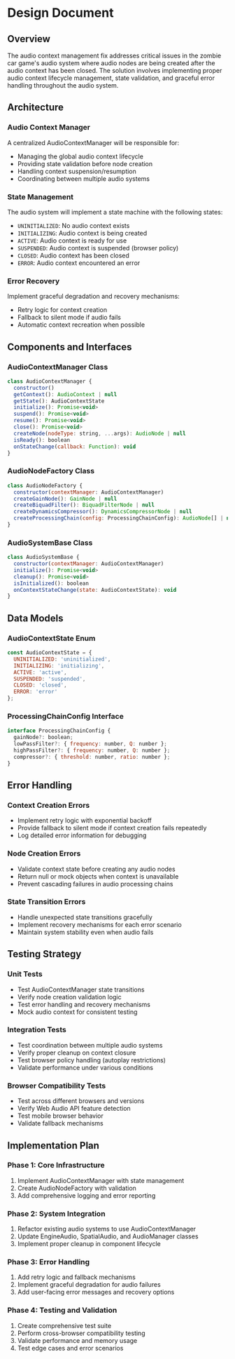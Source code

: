 # Design Document

## Overview

The audio context management fix addresses critical issues in the zombie car game's audio system where audio nodes are being created after the audio context has been closed. The solution involves implementing proper audio context lifecycle management, state validation, and graceful error handling throughout the audio system.

## Architecture

### Audio Context Manager
A centralized AudioContextManager will be responsible for:
- Managing the global audio context lifecycle
- Providing state validation before node creation
- Handling context suspension/resumption
- Coordinating between multiple audio systems

### State Management
The audio system will implement a state machine with the following states:
- `UNINITIALIZED`: No audio context exists
- `INITIALIZING`: Audio context is being created
- `ACTIVE`: Audio context is ready for use
- `SUSPENDED`: Audio context is suspended (browser policy)
- `CLOSED`: Audio context has been closed
- `ERROR`: Audio context encountered an error

### Error Recovery
Implement graceful degradation and recovery mechanisms:
- Retry logic for context creation
- Fallback to silent mode if audio fails
- Automatic context recreation when possible

## Components and Interfaces

### AudioContextManager Class
```javascript
class AudioContextManager {
  constructor()
  getContext(): AudioContext | null
  getState(): AudioContextState
  initialize(): Promise<void>
  suspend(): Promise<void>
  resume(): Promise<void>
  close(): Promise<void>
  createNode(nodeType: string, ...args): AudioNode | null
  isReady(): boolean
  onStateChange(callback: Function): void
}
```

### AudioNodeFactory Class
```javascript
class AudioNodeFactory {
  constructor(contextManager: AudioContextManager)
  createGainNode(): GainNode | null
  createBiquadFilter(): BiquadFilterNode | null
  createDynamicsCompressor(): DynamicsCompressorNode | null
  createProcessingChain(config: ProcessingChainConfig): AudioNode[] | null
}
```

### AudioSystemBase Class
```javascript
class AudioSystemBase {
  constructor(contextManager: AudioContextManager)
  initialize(): Promise<void>
  cleanup(): Promise<void>
  isInitialized(): boolean
  onContextStateChange(state: AudioContextState): void
}
```

## Data Models

### AudioContextState Enum
```javascript
const AudioContextState = {
  UNINITIALIZED: 'uninitialized',
  INITIALIZING: 'initializing',
  ACTIVE: 'active',
  SUSPENDED: 'suspended',
  CLOSED: 'closed',
  ERROR: 'error'
};
```

### ProcessingChainConfig Interface
```javascript
interface ProcessingChainConfig {
  gainNode?: boolean;
  lowPassFilter?: { frequency: number, Q: number };
  highPassFilter?: { frequency: number, Q: number };
  compressor?: { threshold: number, ratio: number };
}
```

## Error Handling

### Context Creation Errors
- Implement retry logic with exponential backoff
- Provide fallback to silent mode if context creation fails repeatedly
- Log detailed error information for debugging

### Node Creation Errors
- Validate context state before creating any audio nodes
- Return null or mock objects when context is unavailable
- Prevent cascading failures in audio processing chains

### State Transition Errors
- Handle unexpected state transitions gracefully
- Implement recovery mechanisms for each error scenario
- Maintain system stability even when audio fails

## Testing Strategy

### Unit Tests
- Test AudioContextManager state transitions
- Verify node creation validation logic
- Test error handling and recovery mechanisms
- Mock audio context for consistent testing

### Integration Tests
- Test coordination between multiple audio systems
- Verify proper cleanup on context closure
- Test browser policy handling (autoplay restrictions)
- Validate performance under various conditions

### Browser Compatibility Tests
- Test across different browsers and versions
- Verify Web Audio API feature detection
- Test mobile browser behavior
- Validate fallback mechanisms

## Implementation Plan

### Phase 1: Core Infrastructure
1. Implement AudioContextManager with state management
2. Create AudioNodeFactory with validation
3. Add comprehensive logging and error reporting

### Phase 2: System Integration
1. Refactor existing audio systems to use AudioContextManager
2. Update EngineAudio, SpatialAudio, and AudioManager classes
3. Implement proper cleanup in component lifecycle

### Phase 3: Error Handling
1. Add retry logic and fallback mechanisms
2. Implement graceful degradation for audio failures
3. Add user-facing error messages and recovery options

### Phase 4: Testing and Validation
1. Create comprehensive test suite
2. Perform cross-browser compatibility testing
3. Validate performance and memory usage
4. Test edge cases and error scenarios